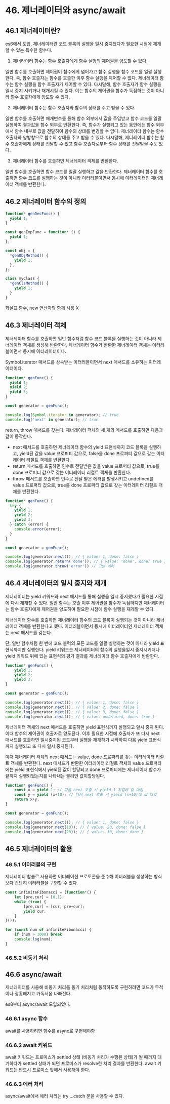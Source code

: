 # 46. 제너레이터와 async/await
## 46.1 제너레이터란?

es6에서 도입, 제너레이터란 코드 블록의 실행을 일시 중지했다가 필요한 시점에 재개할 수 있는 특수한 함수다.

1. 제너라이터 함수는 함수 호출자에게 함수 실행의 제어권을 양도할 수 있다.

일반 함수를 호출하면 제어권이 함수에게 넘어가고 함수 실행을 함수 코드를 일괄 실행한다. 즉, 함수 호출자는 함수를 호출한 이후 함수 실행을 제어할 수 없다.
제너레이터 함수는 함수 실행을 함수 호출자가 제어할 수 있다. 다시말해, 함수 호출자가 함수 실행을 일시 중지 시키거나 재개시킬 수 있다.
이는 함수의 제어권을 함수가 독점하는 것이 아니라 함수 호출자에게 양도할 수 있다.

2. 제너레이터 함수는 함수 호출자와 함수의 상태를 주고 받을 수 있다.

일반 함수를 호출하면 매개변수를 통해 함수 외부에서 값을 주입받고 함수 코드를 일괄 실행하여 결과값을 함수 외부로 반환한다.
즉, 함수가 실행되고 있는 동안에는 함수 외부에서 함수 내부로 값을 전달하여 함수의 상태를 변경할 수 없다.
제너레이터 함수는 함수 호출자와 양방향으로 함수의 상태를 주고 받을 수 있다.
다시말해, 제너레이터 함수는 함수 호출자에게 상태를 전달할 수 있고 함수 호출자로부터 함수 상태를 전달받을 수도 있다.

3. 제너레이터 함수를 호출하면 제너레이터 객체를 반환한다.

일반 함수를 호출하면 함수 코드를 일괄 실행하고 값을 반환한다.
제너레이터 함수를 호출하면 함수 코드를 실행하는 것이 아니라 이터러블이면서 동시에 이터레이터인 제너레이터 객체를 반환한다.

## 46.2 제너레이터 함수의 정의

```js
function* genDecFunc() {
  yield 1;
}

const genExpFunc = function* () {
  yield 1;
};

const obj = {
  *genObjMethod() {
    yield 1;
  },
};

class myClass {
  *genClsMethod() {
    yield 1;
  }
}

```

화살표 함수, new 연산자와 함께 사용 X

## 46.3 제너레이터 객체

제너레이터 함수를 호출하면 일반 함수처럼 함수 코드 블록을 실행하는 것이 아니라 제너레이터 객체를 생성해 반환한다.
제너레이터 함수가 반환한 제너레이터 객체는 이터러블이면서 동시에 이터레이터이다.

Symbol.iterator 매서드를 상속받는 이터러블이면서 next 매서드를 소유하는 이터레이터이다.

```js
function* genFunc() {
  yield 1;
  yield 2;
  yield 3;
}

const generator = genFunc();

console.log(Symbol.iterator in generator); // true
console.log('next' in generator); // true
```

return, throw 매서드를 갖는다.
제너레이터 객체의 세 개의 메서드를 호출하면 다음과 같이 동작한다.

- next 매서드를 호출하면 제너레이터 함수의 yield 표현식까지 코드 블록을 실행하고, yield된 값을 value 프로퍼티 값으로, false를 done 프로퍼티 값으로 갖는 이터레이터 리절트 객체를 반환한다.
- return 매서드를 호출하면 인수로 전달받은 값을 value 프로퍼티 값으로, true를 done 프로퍼티 값으로 갖는 이터레이터 리절트 객체를 반환한다.
- throw 매서드를 호출하면 인수로 전달 받은 에러를 발생시키고 undefined를 value 프로퍼티 값으로, true를 done 프로퍼티 값으로 갖는 이터레이터 리절트 객체를 반환한다.

```js
function* genFunc() {
  try {
    yield 1;
    yield 2;
    yield 3;
  } catch (error) {
    console.error(error);
  }
}

const generator = genFunc();

console.log(generator.next()); // { value: 1, done: false }
console.log(generator.return('done')); // { value: 'done', done: true }
console.log(generator.throw('error')) // 그냥 에러
```

## 46.4 제너레이터의 일시 중지와 재개

제너레이터는 yield 키워드와 next 매서드를 통해 실행을 일시 중지했다가 필요한 시점에 다시 재개할 수 있다. 일반 함수는 호출 이후 제어권을 함수가 독점하지만 제너레이터는 함수 호출자에게 제어권을 양도하여 필요한 시점에 함수 실행을 재개할 수 있다.

제너레이터 함수를 호출하면 제너레이터 함수의 코드 블록이 실행되는 것이 아니라 제너레이터 객체를 반환한다고 했다. 이터러블이면서 동시에 이터레이터인 제너레이터 객체는 next 매서드를 갖는다.

단, 일반 함수처럼 한 번에 코드 블럭의 모든 코드를 일괄 실행하는 것이 아니라 yield 표현식까지만 실행한다. yield 키워드는 제너레이터의 함수의 실행을일시 중지시키더나 yield 키워드 뒤에 있는 표현식의 평가 결과를 제너레이터 함수 호출자에게 반환한다.

```js
function* genFunc() {
    yield 1;
    yield 2;
    yield 3;
}

const generator = genFunc();

console.log(generator.next()); // { value: 1, done: false }
console.log(generator.next()); // { value: 2, done: false }
console.log(generator.next()); // { value: 3, done: false }
console.log(generator.next()); // { value: undefined, done: true }
```

제너레이터 객체의 next 매서드를 호출하면 yield 표현식까지 실행되고 일시 중지 된다. 이때 함수의 제어권이 호출자로 양도된다. 이후 필요한 시점에 호출자가 또 다시 next 매서드를 호출하면 일시중지된 코드부터 실행을 재개하기 시작하여 다음 yield 표현식까지 실행되고 또 다시 일시 중지된다.

이때 제너레이터 객체의 next 매서드는 value, done 프로퍼티를 갖는 이터레이터 리절트 객체를 반환한다. next 매서드가 반환한 이터레이터 리절트 객체의 value 프로퍼티에는 yield 표현식에서 yield된 값이 할당되고 done 프로퍼티에는 제너레이터 함수가 끝까지 실행되었는지를 나타내는 불리언 값이할당된다.

```js
function* genFunc() {
    const x = yield 1; // 다음 next 호출 시 yield 1 지점에 값 대입
    const y = yield (x+10); // 다음 next 호출 시 yield (x+10)에 값 대입
    return x+y;
}

const generator = genFunc();

console.log(generator.next()); // { value: 1, done: false }
console.log(generator.next(10)); // { value: 20, done: false }
console.log(generator.next(20)); // { value: 30, done: done }
```

## 46.5 제너레이터의 활용
### 46.5.1 이터러블의 구현

제너레이터 함술르 사용하면 이터레이션 프로토콘을 준수해 이터러블을 생성하는 방식보다 간단히 이터러블을 구현할 수 있다.

```js
const infiniteFibonacci = (function*() {
    let [pre,cur] = [0,1];
    while (true) {
        [pre,cur] = [cur, pre+cur];
        yield cur;
    }
}());

for (const num of infiniteFibonacci) {
    if (num > 1000) break;
    console.log(num);
}
```

### 46.5.2 비동기 처리
## 46.6 async/await

제너레이터를 사용해 비동기 처리를 동기 처리처럼 동작하도록 구현하려면 코드가 무척이나 장황해지고 가독서옫 나빠진다.

es8부터 async/await 도입되었다.

### 46.6.1 async 함수

await를 사용하려면 함수를 async로 구현해야함

### 46.6.2 await 키워드

await 키워드는 프로미스가 settled 상태 (비동기 처리가 수행된 상태)가 될 때까지 대기하다가 settled 상태가 되면 프로미스가 resolve한 처리 결과를 반환한다. await 키워드는 반드시 프로미스 앞에서 사용해야 한다.

### 46.6.3 에러 처리

async/await에서 에러 처리는 try ...catch 문을 사용할 수 있다.
